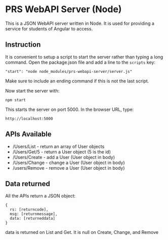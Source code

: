 # PRS WebAPI Server (Node)

This is a JSON WebAPI server written in Node. It is used for providing a service for students of Angular to access.

## Instruction

It is convenient to setup a script to start the server rather than typing a long command. Open the package.json file and add a line to the `scripts` key:

`"start": "node node_modules/prs-webapi-server/server.js"`

Make sure to include an ending command if this is not the last script.

Now start the server with: 

`npm start`

This starts the server on port 5000. In the browser URL, type:

`http://localhost:5000`

## APIs Available

* /Users/List - return an array of User objects
* /Users/Get/5 - return a User object (5 is the id)
* /Users/Create - add a User (User object in body)
* /Users/Change - change a User (User object in body)
* /users/Remove - remove a User (User object in body)

## Data returned

All the APIs return a JSON object:

```
{
  rs: [returncode],
  msg: [returnmessage],
  data: [returneddata]
}
```

data is returned on List and Get. It is null on Create, Change, and Remove